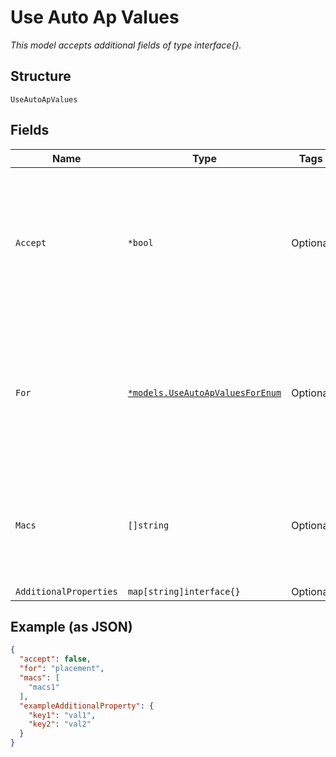 
# Use Auto Ap Values

*This model accepts additional fields of type interface{}.*

## Structure

`UseAutoApValues`

## Fields

| Name | Type | Tags | Description |
|  --- | --- | --- | --- |
| `Accept` | `*bool` | Optional | If accept is true, accepts placement for devices in list otherwise. If false, reject for devices in list.<br><br>**Default**: `false` |
| `For` | [`*models.UseAutoApValuesForEnum`](../../doc/models/use-auto-ap-values-for-enum.md) | Optional | The selector to choose auto placement or auto orientation. enum: `orientation`, `placement`<br><br>**Default**: `"placement"` |
| `Macs` | `[]string` | Optional | A list of macs to accept/reject. If a list is not provided the API will accept/reject for the full map. |
| `AdditionalProperties` | `map[string]interface{}` | Optional | - |

## Example (as JSON)

```json
{
  "accept": false,
  "for": "placement",
  "macs": [
    "macs1"
  ],
  "exampleAdditionalProperty": {
    "key1": "val1",
    "key2": "val2"
  }
}
```

